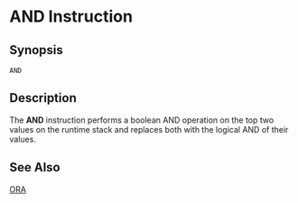 # AND Instruction

## Synopsis

```
AND
```

## Description

The **AND** instruction performs a boolean AND operation on the top two
values on the runtime stack and replaces both with the logical AND of their values.

## See Also

[ORA](../ora)
